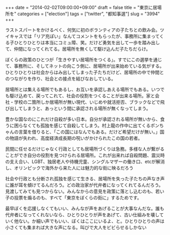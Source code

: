 +++
date = "2014-02-02T09:00:00+09:00"
draft = false
title = "東京に居場所を"
categories = ["election"]
tags = ["twitter", "都知事選"]
slug = "3994"
+++

ラストスパートをかけるべく、何気に初のボランティアの子たちとの飲み会。ツイキャスでは「リア充ぽい」なんてコメントをもらったが、事務所に集まってくる子ひとりひとりは本当にコミュ障、笑。だけど勇気を出して一歩を踏み出して、仲間になってくれてる。居場所を無くして駆け込んだ子たちだらけ。

ぼくらの政策のひとつが「生きやすい居場所をつくる」。すでにこの選挙を通じて、事務所に、そしてネットの向こう側に、居場所が出来始めている気がする。ひとりひとりは社会からはみ出してしまった子たちだけど、居場所の中で仲間とのつながりを作り、社会との接点を結びなおしている。

居場所とは集える場所でもあるし、お互いを承認しあえる場所でもある。いつでも駆け込めて、戻ってこれて、社会の役割をつくることが出来る場所。家と会社・学校の二箇所しか居場所が無い現代、いじめや就活拒否、ブラックなどで飛び出してしまうと、あっという間に承認される場所が無くなってしまう。

豊かな国なのにこれだけ自殺が多い日本。自分が承認される場所が無いから、食うに困らなくても孤独を感じて自殺してしまう。村上龍の作中に出てくるポンちゃんの言葉を借りると、「この国にはなんでもある。だけど希望だけが無い。」国の物語が失われ、高度経済成長期の呪いがかけられたこの国の若者。

民間に任せるだけじゃなく行政としても居場所づくりは急務。多様な人が繋がることができ自分の役割を見つけられる居場所。これが出来れば自殺問題、震災時の支え合い、LGBT、独居老人や待機児童、シングルマザーの働き口、etcが解消し、オリンピックで海外から来た人には魅力的な街に映るだろう

社会や行政とも分断され孤独を感じて生きる、居場所を失った子たちの声なき声に誰が耳を傾けてるんだろう。どの政治家が代弁者になってくれてるんだろう。見渡してみても見つからない。みんなからの意見を政策に落とし込むのも、若い子の投票を煽るのも、すべて「東京をぼくらの街に」するためです。

最早ぼくを応援しなくてもいい、みんなが声をあげることが大事なんだな。誰も代弁者になってくれないなら、ひとりひとりが声をあげて、古い仕組みを壊していく他ない。か細い声でもいい、ぼくはここにいるよ、と。ひとりひとりの声は小さくても集まれば大きな声になる。叫びで大人をビビらせるしかない
